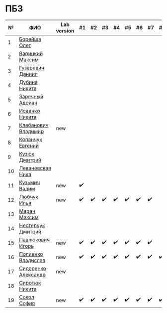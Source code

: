 # ПБЗ

| №   | ФИО                                                                     | Lab version|        #1        |        #2        |        #3        |        #4        |        #5        |       #6         |        #7        |        #8        |        #9        |        #10      |        #11       |
| --- | ----------------------------------------------------------------------- | ---------- | ---------------- | ---------------- | ---------------- | ---------------- | ---------------- | ---------------- | ---------------- | ---------------- | ---------------- | ---------------- | ---------------- |
| 1   | [Борейша Олег](https://github.com/orgs/brstu/people/psijikk)            |            |  |   |   |   |   |   |   |   |   |   |   |
| 2   | [Варицкий Максим](https://github.com/MaximVaritskiy)                    |            |  |   |   |   |   |   |   |   |   |   |   |
| 3   | [Гузаревич Даниил](https://github.com/orgs/brstu/people/lumonces)       |            |  |   |   |   |   |   |   |   |   |   |   |
| 4   | [Дубина Никита](https://github.com/AfiSix)                              |            |  |   |   |   |   |   |   |   |   |   |   |
| 5   | [Заречный Адриан](https://github.com/orgs/brstu/people/Adryian4ik)      |            |  |   |   |   |   |   |   |   |   |   |   |
| 6   | [Исаенко Никита](https://github.com/IsaenkoNikita)|                     |            |  |   |   |   |   |   |   |   |   |   |   |
| 7   | [Клебанович Владимир](https://github.com/KlebanovichVladimir)           |new         |  |   |   |   |   |   |   |   |   |   |   |
| 8   | [Копанчук Евгений](https://github.com/orgs/brstu/people/Corowka)        |            |  |   |   |   |   |   |   |   |   |   |   |
| 9   | [Кузюк Дмитрий](https://github.com/NeDoReAn)                            |            |  |   |   |   |   |   |   |   |   |   |   |
| 10  | [Леваневская Ника](https://github.com/orgs/brstu/people/neonchikCallMe) |            |  |   |   |   |   |   |   |   |   |   |   |
| 11  | [Кузьмич Вадим](https://github.com/orgs/brstu/people/vkn10)             |new         |:heavy_check_mark:|   |   |   |   |   |   |   |   |   |   |
| 12  | [Любчук Илья](https://github.com/snep1one)                              |new         |:heavy_check_mark:|:heavy_check_mark:|:heavy_check_mark:|:heavy_check_mark:|:heavy_check_mark:|:heavy_check_mark:|:heavy_check_mark:|   |:heavy_check_mark:|   |   |
| 13  | [Марач Максим](https://github.com/orgs/brstu/people/MaximMarach)        |            |  |   |   |   |   |   |   |   |   |   |   |
| 14  | [Нестерчук Дмитрий](https://github.com/nesterchuk11)                    |            |  |   |   |   |   |   |   |   |   |   |   |
| 15  | [Павлюкович Игорь](https://github.com/orgs/brstu/people/Kre1kh)         |new         |:heavy_check_mark:|:heavy_check_mark:|:heavy_check_mark:|:heavy_check_mark:|:heavy_check_mark:|:heavy_check_mark:|:heavy_check_mark:|   |:heavy_check_mark:|:heavy_check_mark:|   |   |
| 16  | [Полиенко Владислав](https://github.com/TomiokaGiuy)                    |new         |:heavy_check_mark:|:heavy_check_mark:|:heavy_check_mark:|:heavy_check_mark:|:heavy_check_mark:|:heavy_check_mark:|:heavy_check_mark:|:heavy_check_mark:|:heavy_check_mark:|:heavy_check_mark:|:heavy_check_mark:|
| 17  | [Сидоренко Александр](https://github.com/6mashina)                      |new         |  |   |   |   |   |   |   |   |   |   |   |
| 18  | [Сиротюк Никита](https://github.com/orgs/brstu/people/SirnikSan)        |            |  |   |   |   |   |   |   |   |   |   |   |
| 19  | [Сокол София](https://github.com/DeAiVil)                               |new         |:heavy_check_mark:|:heavy_check_mark:|:heavy_check_mark:|:heavy_check_mark:|:heavy_check_mark:|:heavy_check_mark:|:heavy_check_mark:|:heavy_check_mark:|:heavy_check_mark:|:heavy_check_mark:|:heavy_check_mark:|
